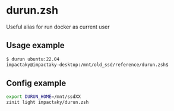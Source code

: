 # durun.zsh
Useful alias for run docker as current user

## Usage example

```sh
$ durun ubuntu:22.04
impactaky@impactaky-desktop:/mnt/old_ssd/reference/durun.zsh$
```

## Config example

```sh
export DURUN_HOME=/mnt/ssdXX
zinit light impactaky/durun.zsh
```
